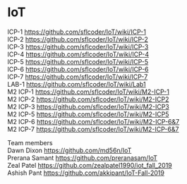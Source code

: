 # IoT
ICP-1 https://github.com/sflcoder/IoT/wiki/ICP-1    
ICP-2 https://github.com/sflcoder/IoT/wiki/ICP-2  
ICP-3 https://github.com/sflcoder/IoT/wiki/ICP-3  
ICP-4 https://github.com/sflcoder/IoT/wiki/ICP-4  
ICP-5 https://github.com/sflcoder/IoT/wiki/ICP-5  
ICP-6 https://github.com/sflcoder/IoT/wiki/ICP-6     
ICP-7 https://github.com/sflcoder/IoT/wiki/ICP-7  
LAB-1 https://github.com/sflcoder/IoT/wiki/Lab1    
M2 ICP-1 https://github.com/sflcoder/IoT/wiki/M2-ICP-1  
M2 ICP-2 https://github.com/sflcoder/IoT/wiki/M2-ICP2  
M2 ICP-3 https://github.com/sflcoder/IoT/wiki/M2-ICP3  
M2 ICP-5 https://github.com/sflcoder/IoT/wiki/M2-ICP5    
M2 ICP-6 https://github.com/sflcoder/IoT/wiki/M2-ICP-6&7  
M2 ICP-7 https://github.com/sflcoder/IoT/wiki/M2-ICP-6&7


Team members    
Dawn Dixon      https://github.com/md56n/IoT  
Prerana Samant  https://github.com/preranasam/IoT   
Zeal Patel      https://github.com/zealpatel1990/iot_fall_2019  
Ashish Pant     https://github.com/akkipant/IoT-Fall-2019

